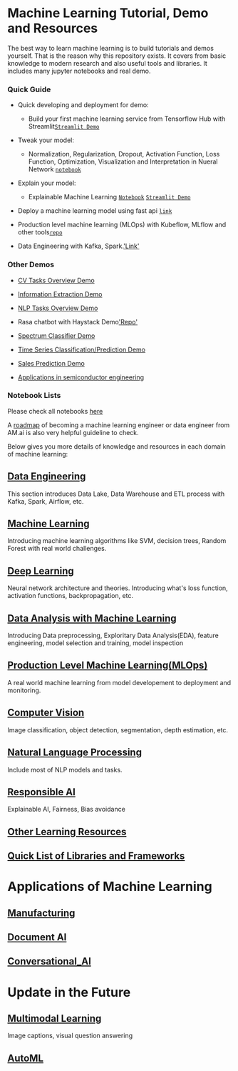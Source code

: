 # Machine Learning Tutorial, Demo and Resources

The best way to learn machine learning is to build tutorials and demos yourself. That is the reason why this repository exists. It covers from basic knowledge to modern research and also useful tools and libraries. It includes many jupyter notebooks and real demo. 



### Quick Guide

* Quick developing and deployment for demo:

   * Build your first machine learning service from Tensorflow Hub with Streamlit[`Streamlit Demo`](demo/simple/image_cls)

* Tweak your model:

   * Normalization, Regularization, Dropout, Activation Function, Loss Function, Optimization, Visualization and Interpretation in Nueral Network [`notebook`](notebooks/data-analysis/house_price_NN_xAI.ipynb)

* Explain your model:

   * Explainable Machine Learning [`Notebook`](notebooks/data-analysis/house_price.ipynb) [`Streamlit Demo`](https://explainable-machine-learning.herokuapp.com/)

* Deploy a machine learning model using fast api [`link`]()

* Production level machine learning (MLOps) with Kubeflow, MLflow and other tools[`repo`](MLOps.md)

* Data Engineering with Kafka, Spark.['Link'](Data_Engineering.md)

### Other Demos

* [CV Tasks Overview Demo]()

* [Information Extraction Demo]()

* [NLP Tasks Overview Demo]()

* Rasa chatbot with Haystack Demo['Repo']()

* [Spectrum Classifier Demo]()

* [Time Series Classification/Prediction Demo]()

* [Sales Prediction Demo]()

* [Applications in semiconductor engineering]()

### Notebook Lists

Please check all notebooks [here](notebooks/)

A [roadmap](https://i.am.ai/roadmap/) of becoming a machine learning engineer or data engineer from AM.ai is also very helpful guideline to check.

Below gives you more details of knowledge and resources in each domain of machine learning:

## [Data Engineering](Data_Engineering.md)

This section introduces Data Lake, Data Warehouse and ETL process with Kafka, Spark, Airflow, etc.

## [Machine Learning](Machine_Learning.md)

Introducing machine learning algorithms like SVM, decision trees, Random Forest with real world challenges.

## [Deep Learning](Deep_Learning.md)

Neural network architecture and theories. Introducing what's loss function, activation functions, backpropagation, etc.

## [Data Analysis with Machine Learning](Data_Analysis.md)

Introducing Data preprocessing, Exploritary Data Analysis(EDA), feature engineering, model selection and training, model inspection

## [Production Level Machine Learning(MLOps)](MLOps.md)

A real world machine learning from model developement to deployment and monitoring.

## [Computer Vision](Computer_Vision.md)

Image classification, object detection, segmentation, depth estimation, etc.

## [Natural Language Processing](Natural_Language_Processing.md)

Include most of NLP models and tasks.

## [Responsible AI](Responsible_AI.md)

Explainable AI, Fairness, Bias avoidance

## [Other Learning Resources](Other_Learning_Resources.md)

## [Quick List of Libraries and Frameworks](Libraries_and_Frameworks.md)

# Applications of Machine Learning

## [Manufacturing](applications/Manufacturing.md)

## [Document AI](applications/Document_AI.md)

## [Conversational_AI](applications/Conversational_AI.md)

# Update in the Future

## [Multimodal Learning](Multimodal.md)

Image captions, visual question answering

## [AutoML](autoML.md)



